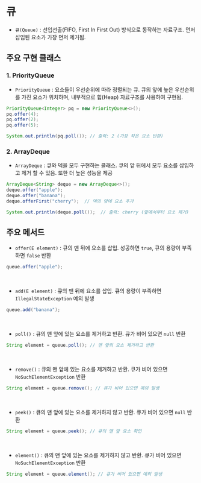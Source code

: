 # 큐
- `큐(Queue)` : 선입선출(FIFO, First In First Out) 방식으로 동작하는 자료구조. 먼저 삽입된 요소가 가장 먼저 제거됨.

## 주요 구현 클래스

### 1. PriorityQueue
- `PriorityQueue` : 요소들이 우선순위에 따라 정렬되는 큐. 큐의 앞에 높은 우선순위를 가진 요소가 위치하며, 내부적으로 힙(Heap) 자료구조를 사용하여 구현됨.
```java
PriorityQueue<Integer> pq = new PriorityQueue<>();
pq.offer(4);
pq.offer(2);
pq.offer(5);

System.out.println(pq.poll()); // 출력: 2 (가장 작은 요소 반환)
```

### 2. ArrayDeque
- `ArrayDeque` : 큐와 덱을 모두 구현하는 클래스. 큐의 앞 뒤에서 모두 요소를 삽입하고 제거 할 수 있음. 또한 더 높은 성능을 제공
```java
ArrayDeque<String> deque = new ArrayDeque<>();
deque.offer("apple");
deque.offer("banana");
deque.offerFirst("cherry");  // 덱의 앞에 요소 추가

System.out.println(deque.poll());  // 출력: cherry (앞에서부터 요소 제거)
```

## 주요 메서드
- `offer(E element)` : 큐의 맨 뒤에 요소를 삽입. 성공하면 `true`, 큐의 용량이 부족하면 `false` 반환
```java
queue.offer("apple");
```
<br>

- `add(E element)` : 큐의 맨 뒤에 요소를 삽입. 큐의 용량이 부족하면 `IllegalStateException` 예외 발생
```java
queue.add("banana");
```
<br>

- `poll()` : 큐의 맨 앞에 있는 요소를 제거하고 반환. 큐가 비어 있으면 `null` 반환
```java
String element = queue.poll(); // 맨 앞의 요소 제거하고 반환
```
<br>

- `remove()` : 큐의 맨 앞에 있는 요소를 제거하고 반환. 큐가 비어 있으면 `NoSuchElementException` 반환
```java
String element = queue.remove(); // 큐가 비어 있으면 예외 발생
```
<br>

- `peek()` : 큐의 맨 앞에 있는 요소를 제거하지 않고 반환. 큐가 비어 있으면 `null` 반환
```java
String element = queue.peek(); // 큐의 맨 앞 요소 확인
```
<br>

- `element()` : 큐의 맨 앞에 있는 요소를 제거하지 않고 반환. 큐가 비어 있으면 `NoSuchElementException` 반환
```java
String element = queue.element(); // 큐가 비어 있으면 예외 발생
```